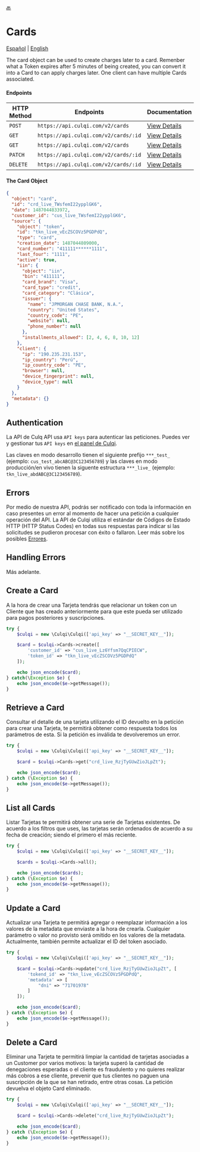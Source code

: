 [🔙](../../README.md)

# Cards

[Español](resources/cards/lang/es) |
[English](resources/cards/)

The card object can be used to create charges later to a card. Remenber what a Token expires after 5 minutes of being created, you can convert it into a Card to can apply charges later. One client can have multiple Cards associated.

#### Endpoints

| HTTP Method | Endpoints                            | Documentation                                              |
| ----------- | ------------------------------------ | ---------------------------------------------------------- |
| `POST`      | `https://api.culqi.com/v2/cards`     | [View Details](https://www.culqi.com/api/#tarjetas#create) |
| `GET`       | `https://api.culqi.com/v2/cards/:id` | [View Details](https://www.culqi.com/api/#tarjetas#detail) |
| `GET`       | `https://api.culqi.com/v2/cards`     | [View Details](https://www.culqi.com/api/#tarjetas#list)   |
| `PATCH`     | `https://api.culqi.com/v2/cards/:id` | [View Details](https://www.culqi.com/api/#tarjetas#update) |
| `DELETE`    | `https://api.culqi.com/v2/cards/:id` | [View Details](https://www.culqi.com/api/#tarjetas#delete) |

#### The Card Object

```json
{
  "object": "card",
  "id": "crd_live_TWsfemI22ypplGK6",
  "date": 1487044833972,
  "customer_id": "cus_live_TWsfemI22ypplGK6",
  "source": {
    "object": "token",
    "id": "tkn_live_vEcZSCOVz5PGDPdQ",
    "type": "card",
    "creation_date": 1487044809000,
    "card_number": "411111******1111",
    "last_four": "1111",
    "active": true,
    "iin": {
      "object": "iin",
      "bin": "411111",
      "card_brand": "Visa",
      "card_type": "credit",
      "card_category": "Clásica",
      "issuer": {
        "name": "JPMORGAN CHASE BANK, N.A.",
        "country": "United States",
        "country_code": "PE",
        "website": null,
        "phone_number": null
      },
      "installments_allowed": [2, 4, 6, 8, 10, 12]
    },
    "client": {
      "ip": "190.235.231.153",
      "ip_country": "Perú",
      "ip_country_code": "PE",
      "browser": null,
      "device_fingerprint": null,
      "device_type": null
    }
  },
  "metadata": {}
}
```

## Authentication

La API de Culq API usa `API keys` para autenticar las peticiones. Puedes ver y gestionar tus `API keys` en [el panel de Culqi](https://integ-panel.culqi.com/#/desarrollo/llaves).

Las claves en modo desarrollo tienen el siguiente prefijo `***_test_` (ejemplo: `cus_test_abcABC@3C123456789`) y las claves en modo producción/en vivo tienen la siguente estructura `***_live_` (ejemplo: `tkn_live_abdABC@3C123456789`).

## Errors

Por medio de nuestra API, podrás ser notificado con toda la información en caso presentes un error al momento de hacer una petición a cualquier operación del API. La API de Culqi utiliza el estándar de Códigos de Estado HTTP (HTTP Status Codes) en todas sus respuestas para indicar si las solicitudes se pudieron procesar con éxito o fallaron. Leer más sobre los posibles [Errores](https://www.culqi.com/api/#/errores).

## Handling Errors

Más adelante.

## Create a Card

A la hora de crear una Tarjeta tendrás que relacionar un token con un Cliente que has creado anteriormente para que este pueda ser utilizado para pagos posteriores y suscripciones.

```php
try {
    $culqi = new \Culqi\Culqi(['api_key' => "__SECRET_KEY__"]);

    $card = $culqi->Cards->create([
        'customer_id' => "cus_live_Lz6Yfsm7QqCPIECW",
        'token_id' => "tkn_live_vEcZSCOVz5PGDPdQ"
    ]);

    echo json_encode($card);
} catch(\Exception $e) {
    echo json_encode($e->getMessage());
}
```

## Retrieve a Card

Consultar el detalle de una tarjeta utilizando el ID devuelto en la petición para crear una Tarjeta, te permitirá obtener como respuesta todos los parámetros de esta. Si la petición es inválida te devolveremos un error.

```php
try {
    $culqi = new \Culqi\Culqi(['api_key' => "__SECRET_KEY__"]);

    $card = $culqi->Cards->get("crd_live_RzjTyGUwZioJLpZt");

    echo json_encode($card);
} catch (\Exception $e) {
    echo json_encode($e->getMessage());
}
```

## List all Cards

Listar Tarjetas te permitirá obtener una serie de Tarjetas existentes. De acuerdo a los filtros que uses, las tarjetas serán ordenados de acuerdo a su fecha de creación; siendo el primero el más reciente.

```php
try {
    $culqi = new \Culqi\Culqi(['api_key' => "__SECRET_KEY__"]);

    $cards = $culqi->Cards->all();

    echo json_encode($cards);
} catch (\Exception $e) {
    echo json_encode($e->getMessage());
}
```

## Update a Card

Actualizar una Tarjeta te permitirá agregar o reemplazar información a los valores de la metadata que enviaste a la hora de crearla. Cualquier parámetro o valor no provisto será omitido en los valores de la metadata. Actualmente, también permite actualizar el ID del token asociado.

```php
try {
    $culqi = new \Culqi\Culqi(['api_key' => "__SECRET_KEY__"]);

    $card = $culqi->Cards->update("crd_live_RzjTyGUwZioJLpZt", [
        'tokend_id' => "tkn_live_vEcZSCOVz5PGDPdQ",
        'metadata' => [
            "dni" => "71701978"
        ]
    ]);

    echo json_encode($card);
} catch (\Exception $e) {
    echo json_encode($e->getMessage());
}
```

## Delete a Card

Eliminar una Tarjeta te permitirá limpiar la cantidad de tarjetas asociadas a un Customer por varios motivos: la tarjeta superó la cantidad de denegaciones esperadas o el cliente es fraudulento y no quieres realizar más cobros a ese cliente, prevenir que tus clientes no paguen una suscripción de la que se han retirado, entre otras cosas. La petición devuelva el objeto Card eliminado.

```php
try {
    $culqi = new \Culqi\Culqi(['api_key' => "__SECRET_KEY__"]);

    $card = $culqi->Cards->delete("crd_live_RzjTyGUwZioJLpZt");

    echo json_encode($card);
} catch (\Exception $e) {
    echo json_encode($e->getMessage());
}
```
